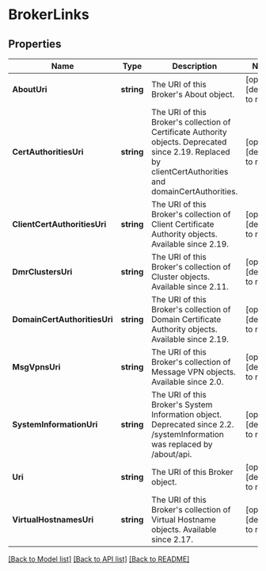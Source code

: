 # BrokerLinks

## Properties
Name | Type | Description | Notes
------------ | ------------- | ------------- | -------------
**AboutUri** | **string** | The URI of this Broker&#x27;s About object. | [optional] [default to null]
**CertAuthoritiesUri** | **string** | The URI of this Broker&#x27;s collection of Certificate Authority objects. Deprecated since 2.19. Replaced by clientCertAuthorities and domainCertAuthorities. | [optional] [default to null]
**ClientCertAuthoritiesUri** | **string** | The URI of this Broker&#x27;s collection of Client Certificate Authority objects. Available since 2.19. | [optional] [default to null]
**DmrClustersUri** | **string** | The URI of this Broker&#x27;s collection of Cluster objects. Available since 2.11. | [optional] [default to null]
**DomainCertAuthoritiesUri** | **string** | The URI of this Broker&#x27;s collection of Domain Certificate Authority objects. Available since 2.19. | [optional] [default to null]
**MsgVpnsUri** | **string** | The URI of this Broker&#x27;s collection of Message VPN objects. Available since 2.0. | [optional] [default to null]
**SystemInformationUri** | **string** | The URI of this Broker&#x27;s System Information object. Deprecated since 2.2. /systemInformation was replaced by /about/api. | [optional] [default to null]
**Uri** | **string** | The URI of this Broker object. | [optional] [default to null]
**VirtualHostnamesUri** | **string** | The URI of this Broker&#x27;s collection of Virtual Hostname objects. Available since 2.17. | [optional] [default to null]

[[Back to Model list]](../README.md#documentation-for-models) [[Back to API list]](../README.md#documentation-for-api-endpoints) [[Back to README]](../README.md)

